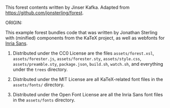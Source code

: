 This forest contents written by Jinser Kafka.
Adapted from https://github.com/jonsterling/forest.

ORIGIN:

This example forest bundles code that was written by Jonathan Sterling with (minified) components from the KaTeX project, as well as webfonts for [Inria Sans](https://github.com/BlackFoundryCom/InriaFonts).

1. Distributed under the CC0 License are the files `assets/forest.xsl`,
`assets/forester.js`, `assets/forester.sty`, `assets/style.css`,
`assets/preamble.sty`, `package.json`, `build.sh`, `watch.sh`, and everything
under the `trees` directory.

2. Distributed under the MIT License are all KaTeX-related font files in the
`assets/fonts/` directory.

3. Distributed under the Open Font License are all the Inria Sans font files in
the `assets/fonts` directory.

